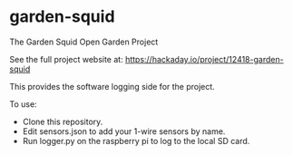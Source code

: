 # garden-squid
The Garden Squid Open Garden Project

See the full project website at: https://hackaday.io/project/12418-garden-squid

This provides the software logging side for the project.

To use:
* Clone this repository.
* Edit sensors.json to add your 1-wire sensors by name.
* Run logger.py on the raspberry pi to log to the local SD card.
